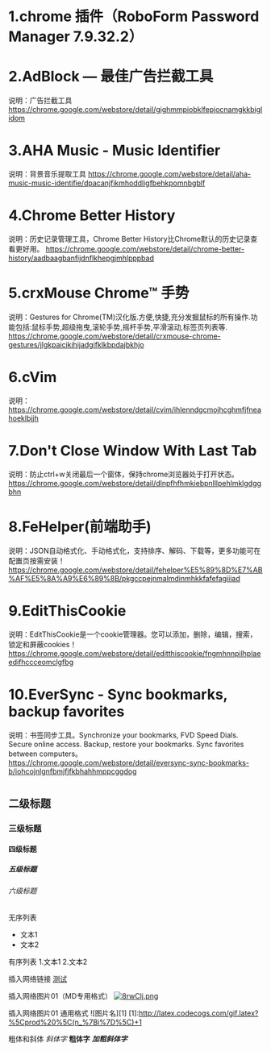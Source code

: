 
# 1.chrome 插件（RoboForm Password Manager 7.9.32.2）

# 2.AdBlock — 最佳广告拦截工具
说明：广告拦截工具
https://chrome.google.com/webstore/detail/gighmmpiobklfepjocnamgkkbiglidom

# 3.AHA Music - Music Identifier
说明：背景音乐提取工具
https://chrome.google.com/webstore/detail/aha-music-music-identifie/dpacanjfikmhoddligfbehkpomnbgblf

# 4.Chrome Better History
说明：历史记录管理工具，Chrome Better History比Chrome默认的历史记录查看更好用。
https://chrome.google.com/webstore/detail/chrome-better-history/aadbaagbanfijdnflkhepgjmhlpppbad

# 5.crxMouse Chrome™ 手势
说明：Gestures for Chrome(TM)汉化版.方便,快捷,充分发掘鼠标的所有操作.功能包括:鼠标手势,超级拖曳,滚轮手势,摇杆手势,平滑滚动,标签页列表等.
https://chrome.google.com/webstore/detail/crxmouse-chrome-gestures/jlgkpaicikihijadgifklkbpdajbkhjo

# 6.cVim
说明：
https://chrome.google.com/webstore/detail/cvim/ihlenndgcmojhcghmfjfneahoeklbjjh

# 7.Don't Close Window With Last Tab
说明：防止ctrl+w关闭最后一个窗体，保持chrome浏览器处于打开状态。
https://chrome.google.com/webstore/detail/dlnpfhfhmkiebpnlllpehlmklgdggbhn

# 8.FeHelper(前端助手)
说明：JSON自动格式化、手动格式化，支持排序、解码、下载等，更多功能可在配置页按需安装！
https://chrome.google.com/webstore/detail/fehelper%E5%89%8D%E7%AB%AF%E5%8A%A9%E6%89%8B/pkgccpejnmalmdinmhkkfafefagiiiad

# 9.EditThisCookie
说明：EditThisCookie是一个cookie管理器。您可以添加，删除，编辑，搜索，锁定和屏蔽cookies！
https://chrome.google.com/webstore/detail/editthiscookie/fngmhnnpilhplaeedifhccceomclgfbg

# 10.EverSync - Sync bookmarks, backup favorites
说明：书签同步工具。Synchronize your bookmarks, FVD Speed Dials. Secure online access. Backup, restore your bookmarks. Sync favorites between computers。
https://chrome.google.com/webstore/detail/eversync-sync-bookmarks-b/iohcojnlgnfbmjfjfkbhahhmppcggdog

#
#
#
#
#
#
#
#
#
#
#
#

## 二级标题
### 三级标题
#### 四级标题
##### 五级标题
###### 六级标题

无序列表
- 文本1
- 文本2

有序列表
1.文本1
2.文本2

插入网络链接
[测试](http://www.baidu.com "悬停显示文字")


插入网络图片01（MD专用格式）
[![8rwClj.png](https://s1.ax1x.com/2020/03/19/8rwClj.png)](https://imgchr.com/i/8rwClj)

插入网络图片01 通用格式
![图片名][1]
[1]:http://latex.codecogs.com/gif.latex?%5Cprod%20%5C(n_%7Bi%7D%5C)+1


粗体和斜体
*斜体字* 
**粗体字** 
***加粗斜体字***
